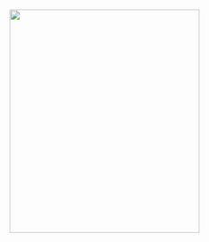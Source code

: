 <h1 align="center" width="100%"><img width="340px" height="400px" src="assets/images/logos/logo_380x380_.svg" /></h1>
